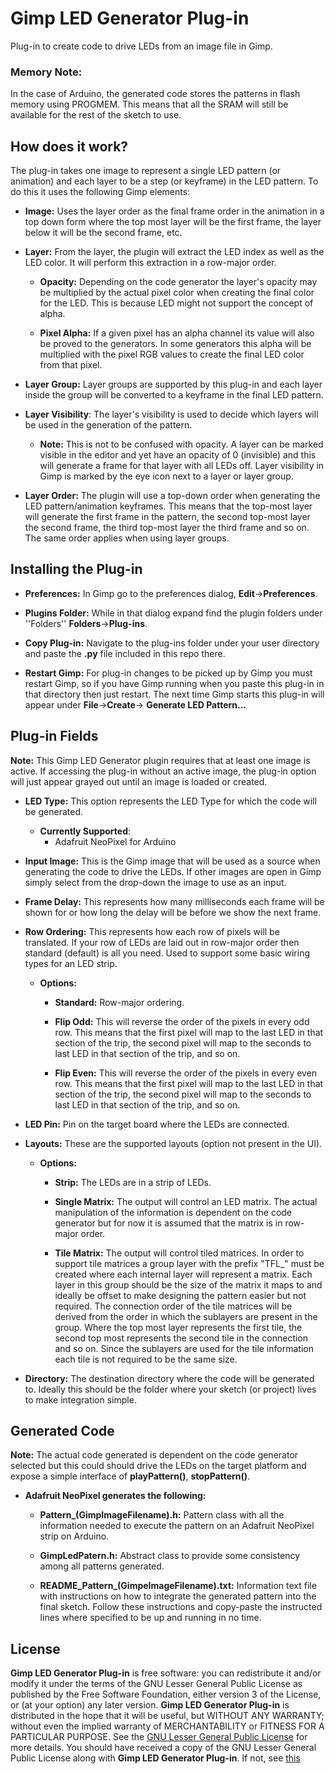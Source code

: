 # Gimp LED Generator Plug-in
Plug-in to create code to drive LEDs from an image file in Gimp. 

### Memory Note: 
In the case of Arduino, the generated code stores the patterns in flash memory using PROGMEM. This means that all the SRAM will still be available for the rest of the sketch to use.   

## How does it work?
The plug-in takes one image to represent a single LED pattern (or animation) and each layer to be a step (or keyframe) in the LED pattern. To do this it uses the following Gimp elements:

  - **Image:** Uses the layer order as the final frame order in the animation in a top down form where the top most layer will be the first frame, the layer below it will be the second frame, etc.  
 
  - **Layer:** From the layer, the plugin will extract the LED index as well as the LED color. It will perform this extraction in a row-major order.
 
    - **Opacity:** Depending on the code generator the layer's opacity may be multiplied by the actual pixel color when creating the final color for the LED. This is because LED might not support the concept of alpha. 
    
    - **Pixel Alpha:** If a given pixel has an alpha channel its value will also be proved to the generators. In some generators this alpha will be multiplied with the pixel RGB values to create the final LED color from that pixel. 
    
  - **Layer Group:** Layer groups are supported by this plug-in and each layer inside the group will be converted to a keyframe in the final LED pattern.   
  
  - **Layer Visibility**: The layer's visibility is used to decide which layers will be used in the generation of the pattern. 
    - **Note:** This is not to be confused with opacity. A layer can be marked visible in the editor and yet have an opacity of 0 (invisible) and this will generate a frame for that layer with all LEDs off. Layer visibility in Gimp is marked by the eye icon next to a layer or layer group.
    

 - **Layer Order:** The plugin will use a top-down order when generating the LED pattern/animation keyframes. This means that the top-most layer will generate the first frame in the pattern, the second top-most layer the second frame, the third top-most layer the third frame and so on. The same order applies when using layer groups. 



## Installing the Plug-in
 - **Preferences:** In Gimp go to the preferences dialog, **Edit**->**Preferences**. 
 
 - **Plugins Folder:** While in that dialog expand find the plugin folders under ''Folders'' **Folders**->**Plug-ins**.
 
 - **Copy Plug-in:** Navigate to the plug-ins folder under your user directory and paste the **.py** file included in this repo there.
 
 - **Restart Gimp:** For plug-in changes to be picked up by Gimp you must restart Gimp, so if you have Gimp running when you paste this plug-in in that directory then just restart. The next time Gimp starts this plug-in will appear under **File**->**Create**-> **Generate LED Pattern...**

## Plug-in Fields
**Note:** This Gimp LED Generator plugin requires that at least one image is active. If accessing the plug-in without an active image, the plug-in option will just appear grayed out until an image is loaded or created. 

- **LED Type:** This option represents the LED Type for which the code will be generated. 
    - **Currently Supported**:
        - Adafruit NeoPixel for Arduino  

- **Input Image:** This is the Gimp image that will be used as a source when generating the code to drive the LEDs. If other images are open in Gimp simply select from the drop-down the image to use as an input. 

- **Frame Delay:** This represents how many milliseconds each frame will be shown for or how long the delay will be before we show the next frame. 

- **Row Ordering:** This represents how each row of pixels will be translated. If your row of LEDs are laid out in row-major order then standard (default) is all you need. Used to support some basic wiring types for an LED strip.
    - **Options:**
      - **Standard:** Row-major ordering. 
      
      - **Flip Odd:** This will reverse the order of the pixels in every odd row. This means that the first pixel will map to the last LED in that section of the trip, the second pixel will map to the seconds to last LED in that section of the trip, and so on. 
      
      - **Flip Even:** This will reverse the order of the pixels in every even row. This means that the first pixel will map to the last LED in that section of the trip, the second pixel will map to the seconds to last LED in that section of the trip, and so on.
      
- **LED Pin:** Pin on the target board where the LEDs are connected.

- **Layouts:** These are the supported layouts (option not present in the UI).
  - **Options:**
    - **Strip:** The LEDs are in a strip of LEDs. 
    
    - **Single Matrix:** The output will control an LED matrix. The actual manipulation of the information is dependent on the code generator but for now it is assumed that the matrix is in row-major order.
    
    - **Tile Matrix:** The output will control tiled matrices. In order to support tile matrices a group layer with the prefix "TFL_" must be created where each internal layer will represent a matrix. Each layer in this group should be the size of the matrix it maps to and ideally be offset to make designing the pattern easier but not required. The connection order of the tile matrices will be derived from the order in which the sublayers are present in the group. Where the top most layer represents the first tile, the second top most represents the second tile in the connection and so on. Since the sublayers are used for the tile information each tile is not required to be the same size.  

- **Directory:** The destination directory where the code will be generated to. Ideally this should be the folder where your sketch (or project) lives to make integration simple. 
 
## Generated Code
**Note:** The actual code generated is dependent on the code generator selected but this could should drive the LEDs on the target platform and expose a simple interface of **playPattern()**, **stopPattern()**.

- **Adafruit NeoPixel generates the following:**
    - **Pattern_(GimpImageFilename).h:** Pattern class with all the information needed to execute the pattern on an Adafruit NeoPixel strip on Arduino. 
  
    - **GimpLedPatern.h:** Abstract class to provide some consistency among all patterns generated. 
  
    - **README_Pattern_(GimpeImageFilename).txt:** Information text file with instructions on how to integrate the generated pattern into the final sketch. Follow these instructions and copy-paste the instructed lines where specified to be up and running in no time. 

License
----

**Gimp LED Generator Plug-in** is free software: you can redistribute it and/or modify it under the terms of the GNU Lesser General Public License as published by the Free Software Foundation, either version 3 of the License, or (at your option) any later version. **Gimp LED Generator Plug-in** is distributed in the hope that it will be useful, but WITHOUT ANY WARRANTY; without even the implied warranty of MERCHANTABILITY or FITNESS FOR A PARTICULAR PURPOSE. See the [GNU Lesser General Public License](https://www.gnu.org/licenses/lgpl-3.0.en.html) for more details. You should have received a copy of the GNU Lesser General Public License along with **Gimp LED Generator Plug-in**. If not, see [this](https://www.gnu.org/licenses/lgpl-3.0.en.html)





